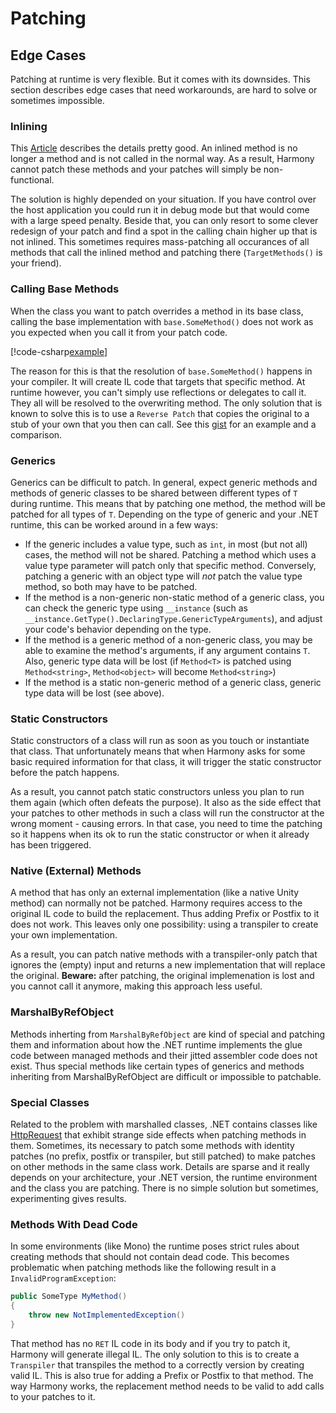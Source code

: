 # Patching

## Edge Cases

Patching at runtime is very flexible. But it comes with its downsides. This section describes edge cases that need workarounds, are hard to solve or sometimes impossible.

### Inlining

This [Article](https://mattwarren.org/2016/03/09/adventures-in-benchmarking-method-inlining) describes the details pretty good. An inlined method is no longer a method and is not called in the normal way. As a result, Harmony cannot patch these methods and your patches will simply be non-functional.

The solution is highly depended on your situation. If you have control over the host application you could run it in debug mode but that would come with a large speed penalty. Beside that, you can only resort to some clever redesign of your patch and find a spot in the calling chain higher up that is not inlined. This sometimes requires mass-patching all occurances of all methods that call the inlined method and patching there (`TargetMethods()` is your friend).

### Calling Base Methods

When the class you want to patch overrides a method in its base class, calling the base implementation with `base.SomeMethod()` does not work as you expected when you call it from your patch code.

[!code-csharp[example](../examples/patching-edgecases.cs?name=example)]

The reason for this is that the resolution of `base.SomeMethod()` happens in your compiler. It will create IL code that targets that specific method. At runtime however, you can't simply use reflections or delegates to call it. They all will be resolved to the overwriting method. The only solution that is known to solve this is to use a `Reverse Patch` that copies the original to a stub of your own that you then can call. See this [gist](https://gist.github.com/pardeike/45196a8b8ef331f38b14e1a7e5ee1782) for an example and a comparison.

### Generics

Generics can be difficult to patch. In general, expect generic methods and methods of generic classes to be shared between different types of `T` during runtime. This means that by patching one method, the method will be patched for all types of `T`. Depending on the type of generic and your .NET runtime, this can be worked around in a few ways:

*  If the generic includes a value type, such as `int`, in most (but not all) cases, the method will not be shared. Patching a method which uses a value type parameter will patch only that specific method. Conversely, patching a generic with an object type will _not_ patch the value type method, so both may have to be patched.
*  If the method is a non-generic non-static method of a generic class, you can check the generic type using `__instance` (such as `__instance.GetType().DeclaringType.GenericTypeArguments`), and adjust your code's behavior depending on the type.
*  If the method is a generic method of a non-generic class, you may be able to examine the method's arguments, if any argument contains `T`. Also, generic type data will be lost (if `Method<T>` is patched using `Method<string>`, `Method<object>` will become `Method<string>`)
*  If the method is a static non-generic method of a generic class, generic type data will be lost (see above).

### Static Constructors

Static constructors of a class will run as soon as you touch or instantiate that class. That unfortunately means that when Harmony asks for some basic required information for that class, it will trigger the static constructor before the patch happens.

As a result, you cannot patch static constructors unless you plan to run them again (which often defeats the purpose). It also as the side effect that your patches to other methods in such a class will run the constructor at the wrong moment - causing errors. In that case, you need to time the patching so it happens when its ok to run the static constructor or when it already has been triggered.

### Native (External) Methods

A method that has only an external implementation (like a native Unity method) can normally not be patched. Harmony requires access to the original IL code to build the replacement. Thus adding Prefix or Postfix to it does not work. This leaves only one possibility: using a transpiler to create your own implementation.

As a result, you can patch native methods with a transpiler-only patch that ignores the (empty) input and returns a new implementation that will replace the original. **Beware:** after patching, the original implemenation is lost and you cannot call it anymore, making this approach less useful.

### MarshalByRefObject

Methods inherting from `MarshalByRefObject` are kind of special and patching them and information about how the .NET runtime implements the glue code between managed methods and their jitted assembler code does not exist. Thus special methods like certain types of generics and methods inheriting from MarshalByRefObject are difficult or impossible to patchable.

### Special Classes

Related to the problem with marshalled classes, .NET contains classes like [HttpRequest](https://docs.microsoft.com/en-us/dotnet/api/system.web.httprequest) that exhibit strange side effects when patching methods in them. Sometimes, its necessary to patch some methods with identity patches (no prefix, postfix or transpiler, but still patched) to make patches on other methods in the same class work. Details are sparse and it really depends on your architecture, your .NET version, the runtime environment and the class you are patching. There is no simple solution but sometimes, experimenting gives results.

### Methods With Dead Code

In some environments (like Mono) the runtime poses strict rules about creating methods that should not contain dead code. This becomes problematic when patching methods like the following result in a `InvalidProgramException`:

```csharp
public SomeType MyMethod()
{
    throw new NotImplementedException()
}
```

That method has no `RET` IL code in its body and if you try to patch it, Harmony will generate illegal IL. The only solution to this is to create a `Transpiler` that transpiles the method to a correctly version by creating valid IL. This is also true for adding a Prefix or Postfix to that method. The way Harmony works, the replacement method needs to be valid to add calls to your patches to it.
